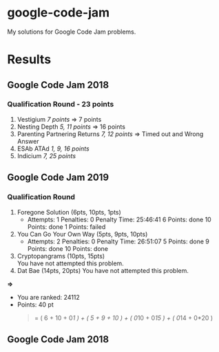 # google-code-jam
My solutions for Google Code Jam problems.

# Results

## Google Code Jam 2018

### Qualification Round - 23 points

1. Vestigium                    *7 points* => 7 points
2. Nesting Depth                *5, 11 points* => 16 points
3. Parenting Partnering Returns *7, 12 points* => Timed out and Wrong Answer
4. ESAb ATAd                    *1, 9, 16 points*
5. Indicium                     *7, 25 points*


## Google Code Jam 2019

### Qualification Round
1. Foregone Solution (6pts, 10pts, 1pts)
   - Attempts:	1
     Penalties:	0
     Penalty Time:	25:46:41
     6 Points:	done
     10 Points:	done
     1 Points:	failed
2. You Can Go Your Own Way (5pts, 9pts, 10pts)
   - Attempts:	2
     Penalties:	0
     Penalty Time:	26:51:07
     5 Points:	done
     9 Points:	done
     10 Points:	done
3. Cryptopangrams (10pts, 15pts)   
   You have not attempted this problem.
4. Dat Bae (14pts, 20pts)
   You have not attempted this problem.

**=>**
- You are ranked: 24112
- Points: 40 pt
  >	= ( 6 + 10 + 0*1 ) + ( 5 + 9 + 10 ) + ( 0*10 + 0*15 ) + ( 0*14 + 0*20 )

## Google Code Jam 2018

